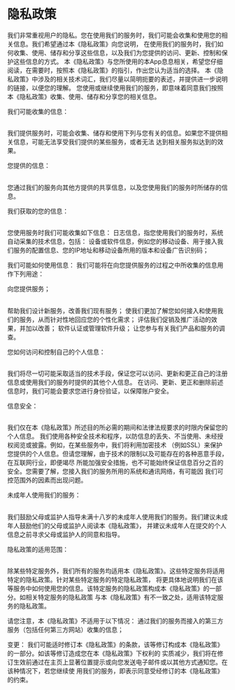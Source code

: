              
隐私政策
=
我们非常重视用户的隐私。您在使用我们的服务时，我们可能会收集和使用您的相关信息。我们希望通过本《隐私政策》向您说明，
在使用我们的服务时，我们如何收集、使用、储存和分享这些信息，以及我们为您提供的访问、更新、控制和保护这些信息的方式。
本《隐私政策》与您所使用的本App息息相关，希望您仔细阅读，在需要时，按照本《隐私政策》的指引，作出您认为适当的选择。
本《隐私政策》中涉及的相关技术词汇，我们尽量以简明扼要的表述，并提供进一步说明的链接，以便您的理解。
您使用或继续使用我们的服务，即意味着同意我们按照本《隐私政策》收集、使用、储存和分享您的相关信息。

我们可能收集的信息：
##
我们提供服务时，可能会收集、储存和使用下列与您有关的信息。如果您不提供相关信息，可能无法享受我们提供的某些服务，或者无法
达到相关服务拟达到的效果。

您提供的信息：
##
您通过我们的服务向其他方提供的共享信息，以及您使用我们的服务时所储存的信息。

我们获取的您的信息：
##
您使用服务时我们可能收集如下信息：
日志信息，指您使用我们的服务时，系统自动采集的技术信息，包括：
设备或软件信息，例如您的移动设备、用于接入我们服务的配置信息、您的IP地址和移动设备所用的版本和设备广告识别码；

我们可能如何使用信息：
我们可能将在向您提供服务的过程之中所收集的信息用作下列用途：

向您提供服务；
##
帮助我们设计新服务，改善我们现有服务；
使我们更加了解您如何接入和使用我们的服务，从而针对性地回应您的个性化需求；
评估我们促销及推广活动的效果，并加以改善；
软件认证或管理软件升级；
让您参与有关我们产品和服务的调查。

您如何访问和控制自己的个人信息：
##
我们将尽一切可能采取适当的技术手段，保证您可以访问、更新和更正自己的注册信息或使用我们的服务时提供的其他个人信息。
在访问、更新、更正和删除前述信息时，我们可能会要求您进行身份验证，以保障账户安全。

信息安全：
##
我们仅在本《隐私政策》所述目的所必需的期间和法律法规要求的时限内保留您的个人信息。
我们使用各种安全技术和程序，以防信息的丢失、不当使用、未经授权阅览或披露。例如，在某些服务中，我们将利用加密技术
（例如SSL）来保护您提供的个人信息。但请您理解，由于技术的限制以及可能存在的各种恶意手段，在互联网行业，即便竭尽
所能加强安全措施，也不可能始终保证信息百分之百的安全。您需要了解，您接入我们的服务所用的系统和通讯网络，有可能因
我们可控范围外的因素而出现问题。

未成年人使用我们的服务：
##
我们鼓励父母或监护人指导未满十八岁的未成年人使用我们的服务。我们建议未成年人鼓励他们的父母或监护人阅读本《隐私政策》，
并建议未成年人在提交的个人信息之前寻求父母或监护人的同意和指导。

隐私政策的适用范围：
##
除某些特定服务外，我们所有的服务均适用本《隐私政策》。这些特定服务将适用特定的隐私政策。针对某些特定服务的特定隐私政策，
将更具体地说明我们在该等服务中如何使用您的信息。该特定服务的隐私政策构成本《隐私政策》的一部分。如相关特定服务的隐私政策
与本《隐私政策》有不一致之处，适用该特定服务的隐私政策。

请您注意，本《隐私政策》不适用于以下情况：
通过我们的服务而接入的第三方服务（包括任何第三方网站）收集的信息；

变更：
我们可能适时修订本《隐私政策》的条款，该等修订构成本《隐私政策》的一部分。如该等修订造成您在本《隐私政策》下权利的
实质减少，我们将在修订生效前通过在主页上显著位置提示或向您发送电子邮件或以其他方式通知您。在该种情况下，若您继续使
用我们的服务，即表示同意受经修订的本《隐私政策》的约束。
